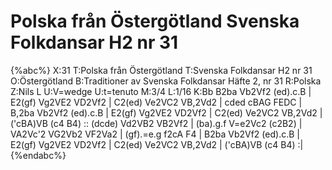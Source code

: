 # Polska från Östergötland Svenska Folkdansar H2 nr 31

{%abc%}
X:31
T:Polska från Östergötland
T:Svenska Folkdansar H2 nr 31
O:Östergötland
B:Traditioner av Svenska Folkdansar Häfte 2, nr 31
R:Polska
Z:Nils L
U:V=wedge
U:t=tenuto
M:3/4
L:1/16
K:Bb
B2ba Vb2Vf2 (ed).c.B | E2(gf) Vg2VE2 VD2Vf2 | C2(ed) Ve2VC2 VB,2Vd2 | cded cBAG FEDC |
B,2ba Vb2Vf2 (ed).c.B | E2(gf) Vg2VE2 VD2Vf2 | C2(ed) Ve2VC2 VB,2Vd2 | ('cBA)VB (c4 B4) ::
(dcde) Vd2VB2 VB2Vf2 | (ba).g.f V=e2Vc2 (c2B2) | VA2Vc'2 VG2Vb2 VF2Va2 | (gf).=e.g f2cA F4 |
B2ba Vb2Vf2 (ed).c.B | E2(gf) Vg2VE2 VD2Vf2 | C2(ed) Ve2VC2 VB,2Vd2 | ('cBA)VB (c4 B4) :|
{%endabc%}
